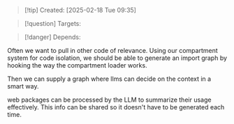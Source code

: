 
>[!tip] Created: [2025-02-18 Tue 09:35]

>[!question] Targets: 

>[!danger] Depends: 

Often we want to pull in other code of relevance.
Using our compartment system for code isolation, we should be able to generate an import graph by hooking the way the compartment loader works.

Then we can supply a graph where llms can decide on the context in a smart way.

web packages can be processed by the LLM to summarize their usage effectively.  This info can be shared so it doesn't have to be generated each time.